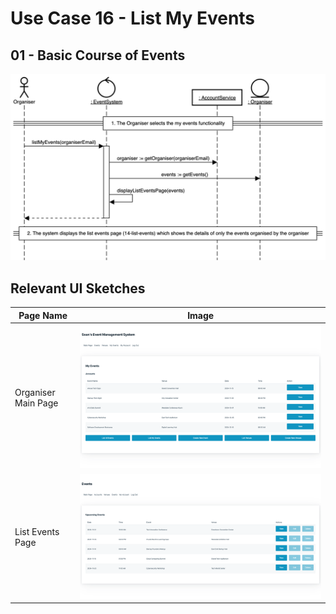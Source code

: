 # Use Case 16 - List My Events

## 01 - Basic Course of Events

![List My Events - Basic Course of Events](/02-analysis-solution/usecases/images/16-list-my-events-basic.png)

## Relevant UI Sketches
| Page Name | Image |
|----|------|
| Organiser Main Page | ![Admin Main Page](/01-requirements-solution/uisketches/02-main-organiser.png) |
| List Events Page | ![List Events Page](/01-requirements-solution/uisketches/14-list-events.png) |
